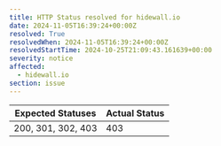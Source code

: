 ```yaml
---
title: HTTP Status resolved for hidewall.io
date: 2024-11-05T16:39:24+00:00Z
resolved: True
resolvedWhen: 2024-11-05T16:39:24+00:00Z
resolvedStartTime: 2024-10-25T21:09:43.161639+00:00
severity: notice
affected:
  - hidewall.io
section: issue
---
```


| Expected Statuses | Actual Status  |
|-------------------|----------------|
| 200, 301, 302, 403 | 403 |
